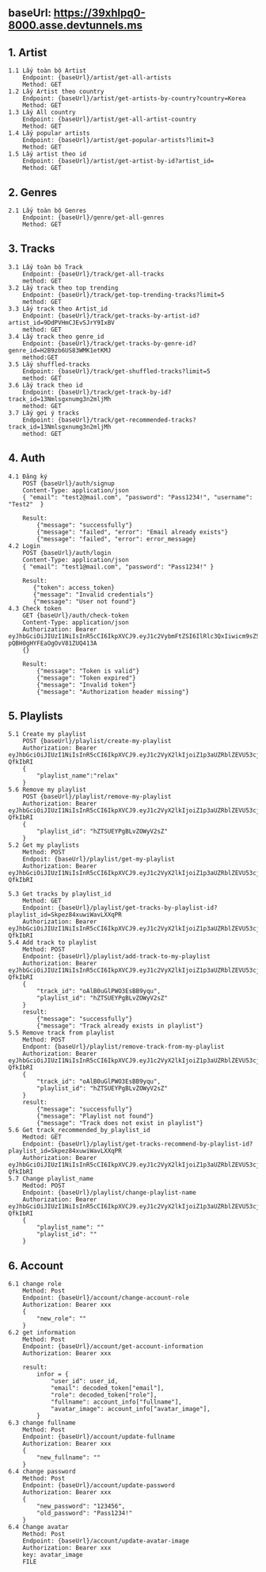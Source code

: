 ## baseUrl: https://39xhlpq0-8000.asse.devtunnels.ms

## 1. Artist
    1.1 Lấy toàn bộ Artist
        Endpoint: {baseUrl}/artist/get-all-artists
        Method: GET
    1.2 Lấy Artist theo country
        Endpoint: {baseUrl}/artist/get-artists-by-country?country=Korea
        Method: GET
    1.3 Lấy All country
        Endpoint: {baseUrl}/artist/get-all-artist-country
        Method: GET
    1.4 Lấy popular artists
        Endpoint: {baseUrl}/artist/get-popular-artists?limit=3
        Method: GET
    1.5 Lấy artist theo id
        Endpoint: {baseUrl}/artist/get-artist-by-id?artist_id=
        Method: GET
## 2. Genres
    2.1 Lấy toàn bộ Genres
        Endpoint: {baseUrl}/genre/get-all-genres
        Method: GET
## 3. Tracks
    3.1 Lấy toàn bộ Track
        Endpoint: {baseUrl}/track/get-all-tracks
        method: GET
    3.2 Lấy track theo top trending
        Endpoint: {baseUrl}/track/get-top-trending-tracks?limit=5
        method: GET
    3.3 Lấy track theo Artist_id
        Endpoint: {baseUrl}/track/get-tracks-by-artist-id?artist_id=9DdPVHmCJEvSJrY9IxBV
        method: GET
    3.4 Lấy track theo genre_id
        Endpoint: {baseUrl}/track/get-tracks-by-genre-id?genre_id=H2B9zb6US83WMK1etKMJ
        method:GET
    3.5 Lấy shuffled-tracks
        Endpoint: {baseUrl}/track/get-shuffled-tracks?limit=5
        method: GET
    3.6 Lấy track theo id
        Endpoint: {baseUrl}/track/get-track-by-id?track_id=13Nmlsgxnumg3n2mljMh
        method: GET
    3.7 Lấy gợi ý tracks
        Endpoint: {baseUrl}/track/get-recommended-tracks?track_id=13Nmlsgxnumg3n2mljMh
        method: GET
## 4. Auth
    4.1 Đăng ký
        POST {baseUrl}/auth/signup 
        Content-Type: application/json
        { "email": "test2@mail.com", "password": "Pass1234!", "username": "Test2"  }

        Result:
            {"message": "successfully"}
            {"message": "failed", "error": "Email already exists"}
            {"message": "failed", "error": error_message}
    4.2 Login
        POST {baseUrl}/auth/login 
        Content-Type: application/json
        { "email": "test1@mail.com", "password": "Pass1234!" }

        Result:
           {"token": access_token}
           {"message": "Invalid credentials"}
           {"message": "User not found"}
    4.3 Check token
        GET {baseUrl}/auth/check-token 
        Content-Type: application/json 
        Authorization: Bearer eyJhbGciOiJIUzI1NiIsInR5cCI6IkpXVCJ9.eyJ1c2VybmFtZSI6IlRlc3QxIiwicm9sZSI6InVzZXIiLCJleHAiOjE3MTY3Nzg4NjV9.uk1AVWB1En5e5X267-pQBH0gHYFEaOgOvV81ZUQ413A
        {}

        Result:
            {"message": "Token is valid"}
            {"message": "Token expired"}
            {"message": "Invalid token"}
            {"message": "Authorization header missing"}
## 5. Playlists
    5.1 Create my playlist
        POST {baseUrl}/playlist/create-my-playlist
        Authorization: Bearer eyJhbGciOiJIUzI1NiIsInR5cCI6IkpXVCJ9.eyJ1c2VyX2lkIjoiZ1p3aUZRblZEVU53cjZmakxoUnV0ekZwSDc3MyIsInVzZXJuYW1lIjoiTGluaGxpbmgiLCJyb2xlIjoidXNlciIsImV4cCI6MTcxNjgxMjcyOX0.3HOlu6uAVe1YkeNoua1wQ2zfX0Isz3LM3Fz-QfkIbRI
        {
            "playlist_name":"relax" 
        }
    5.6 Remove my playlist
        POST {baseUrl}/playlist/remove-my-playlist
        Authorization: Bearer eyJhbGciOiJIUzI1NiIsInR5cCI6IkpXVCJ9.eyJ1c2VyX2lkIjoiZ1p3aUZRblZEVU53cjZmakxoUnV0ekZwSDc3MyIsInVzZXJuYW1lIjoiTGluaGxpbmgiLCJyb2xlIjoidXNlciIsImV4cCI6MTcxNjgxMjcyOX0.3HOlu6uAVe1YkeNoua1wQ2zfX0Isz3LM3Fz-QfkIbRI
        {
            "playlist_id": "hZTSUEYPgBLvZOWyV2sZ"
        }
    5.2 Get my playlists
        Method: POST 
        Endpoit: {baseUrl}/playlist/get-my-playlist
        Authorization: Bearer eyJhbGciOiJIUzI1NiIsInR5cCI6IkpXVCJ9.eyJ1c2VyX2lkIjoiZ1p3aUZRblZEVU53cjZmakxoUnV0ekZwSDc3MyIsInVzZXJuYW1lIjoiTGluaGxpbmgiLCJyb2xlIjoidXNlciIsImV4cCI6MTcxNjgxMjcyOX0.3HOlu6uAVe1YkeNoua1wQ2zfX0Isz3LM3Fz-QfkIbRI

    5.3 Get tracks by playlist_id
        Method: GET
        Endpoint: {baseUrl}/playlist/get-tracks-by-playlist-id?playlist_id=Skpez84xuwiWavLXXqPR
        Authorization: Bearer eyJhbGciOiJIUzI1NiIsInR5cCI6IkpXVCJ9.eyJ1c2VyX2lkIjoiZ1p3aUZRblZEVU53cjZmakxoUnV0ekZwSDc3MyIsInVzZXJuYW1lIjoiTGluaGxpbmgiLCJyb2xlIjoidXNlciIsImV4cCI6MTcxNjgxMjcyOX0.3HOlu6uAVe1YkeNoua1wQ2zfX0Isz3LM3Fz-QfkIbRI
    5.4 Add track to playlist
        Method: POST
        Endpoint: {baseUrl}/playlist/add-track-to-my-playlist
        Authorization: Bearer eyJhbGciOiJIUzI1NiIsInR5cCI6IkpXVCJ9.eyJ1c2VyX2lkIjoiZ1p3aUZRblZEVU53cjZmakxoUnV0ekZwSDc3MyIsInVzZXJuYW1lIjoiTGluaGxpbmgiLCJyb2xlIjoidXNlciIsImV4cCI6MTcxNjgxMjcyOX0.3HOlu6uAVe1YkeNoua1wQ2zfX0Isz3LM3Fz-QfkIbRI
        {
            "track_id": "oAlB0uGlPWO3EsBB9yqu",
            "playlist_id": "hZTSUEYPgBLvZOWyV2sZ"
        }
        result:
            {"message": "successfully"}
            {"message": "Track already exists in playlist"}
    5.5 Remove track from playlist
        Method: POST
        Endpont: {baseUrl}/playlist/remove-track-from-my-playlist
        Authorization: Bearer eyJhbGciOiJIUzI1NiIsInR5cCI6IkpXVCJ9.eyJ1c2VyX2lkIjoiZ1p3aUZRblZEVU53cjZmakxoUnV0ekZwSDc3MyIsInVzZXJuYW1lIjoiTGluaGxpbmgiLCJyb2xlIjoidXNlciIsImV4cCI6MTcxNjgxMjcyOX0.3HOlu6uAVe1YkeNoua1wQ2zfX0Isz3LM3Fz-QfkIbRI
        {
            "track_id": "oAlB0uGlPWO3EsBB9yqu",
            "playlist_id": "hZTSUEYPgBLvZOWyV2sZ"
        }
        result:
            {"message": "successfully"}
            {"message": "Playlist not found"}
            {"message": "Track does not exist in playlist"}
    5.6 Get track_recommended_by_playlist_id
        Medtod: GET
        Endpoint: {baseUrl}/playlist/get-tracks-recommend-by-playlist-id?playlist_id=Skpez84xuwiWavLXXqPR
        Authorization: Bearer eyJhbGciOiJIUzI1NiIsInR5cCI6IkpXVCJ9.eyJ1c2VyX2lkIjoiZ1p3aUZRblZEVU53cjZmakxoUnV0ekZwSDc3MyIsInVzZXJuYW1lIjoiTGluaGxpbmgiLCJyb2xlIjoidXNlciIsImV4cCI6MTcxNjgxMjcyOX0.3HOlu6uAVe1YkeNoua1wQ2zfX0Isz3LM3Fz-QfkIbRI
    5.7 Change playlist_name
        Medtod: POST
        Endpoint: {baseUrl}/playlist/change-playlist-name
        Authorization: Bearer eyJhbGciOiJIUzI1NiIsInR5cCI6IkpXVCJ9.eyJ1c2VyX2lkIjoiZ1p3aUZRblZEVU53cjZmakxoUnV0ekZwSDc3MyIsInVzZXJuYW1lIjoiTGluaGxpbmgiLCJyb2xlIjoidXNlciIsImV4cCI6MTcxNjgxMjcyOX0.3HOlu6uAVe1YkeNoua1wQ2zfX0Isz3LM3Fz-QfkIbRI
        {
            "playlist_name": ""
            "playlist_id": ""
        }
## 6. Account
    6.1 change role
        Method: Post
        Endpoint: {baseUrl}/account/change-account-role
        Authorization: Bearer xxx
        {
            "new_role": ""
        }
    6.2 get information
        Method: Post
        Endpoint: {baseUrl}/account/get-account-information
        Authorization: Bearer xxx
        
        result:
            infor = {
                "user_id": user_id,
                "email": decoded_token["email"],
                "role": decoded_token["role"],
                "fullname": account_info["fullname"],
                "avatar_image": account_info["avatar_image"],
            }
    6.3 change fullname
        Method: Post
        Endpoint: {baseUrl}/account/update-fullname
        Authorization: Bearer xxx
        {
            "new_fullname": ""
        }
    6.4 change password
        Method: Post
        Endpoint: {baseUrl}/account/update-password
        Authorization: Bearer xxx
        {
            "new_password": "123456",
            "old_password": "Pass1234!"
        }
    6.4 Change avatar
        Method: Post
        Endpoint: {baseUrl}/account/update-avatar-image
        Authorization: Bearer xxx
        key: avatar_image
        FILE
